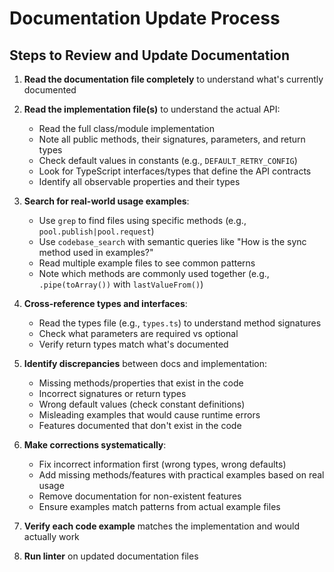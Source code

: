 # Documentation Update Process

## Steps to Review and Update Documentation

1. **Read the documentation file completely** to understand what's currently documented

2. **Read the implementation file(s)** to understand the actual API:
   - Read the full class/module implementation
   - Note all public methods, their signatures, parameters, and return types
   - Check default values in constants (e.g., `DEFAULT_RETRY_CONFIG`)
   - Look for TypeScript interfaces/types that define the API contracts
   - Identify all observable properties and their types

3. **Search for real-world usage examples**:
   - Use `grep` to find files using specific methods (e.g., `pool.publish|pool.request`)
   - Use `codebase_search` with semantic queries like "How is the sync method used in examples?"
   - Read multiple example files to see common patterns
   - Note which methods are commonly used together (e.g., `.pipe(toArray())` with `lastValueFrom()`)

4. **Cross-reference types and interfaces**:
   - Read the types file (e.g., `types.ts`) to understand method signatures
   - Check what parameters are required vs optional
   - Verify return types match what's documented

5. **Identify discrepancies** between docs and implementation:
   - Missing methods/properties that exist in the code
   - Incorrect signatures or return types
   - Wrong default values (check constant definitions)
   - Misleading examples that would cause runtime errors
   - Features documented that don't exist in the code

6. **Make corrections systematically**:
   - Fix incorrect information first (wrong types, wrong defaults)
   - Add missing methods/features with practical examples based on real usage
   - Remove documentation for non-existent features
   - Ensure examples match patterns from actual example files

7. **Verify each code example** matches the implementation and would actually work

8. **Run linter** on updated documentation files

